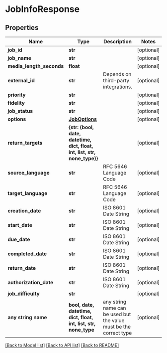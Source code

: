 # JobInfoResponse


## Properties
Name | Type | Description | Notes
------------ | ------------- | ------------- | -------------
**job_id** | **str** |  | [optional] 
**job_name** | **str** |  | [optional] 
**media_length_seconds** | **float** |  | [optional] 
**external_id** | **str** | Depends on third-party integrations. | [optional] 
**priority** | **str** |  | [optional] 
**fidelity** | **str** |  | [optional] 
**job_status** | **str** |  | [optional] 
**options** | [**JobOptions**](JobOptions.md) |  | [optional] 
**return_targets** | **{str: (bool, date, datetime, dict, float, int, list, str, none_type)}** |  | [optional] 
**source_language** | **str** | RFC 5646 Language Code | [optional] 
**target_language** | **str** | RFC 5646 Language Code | [optional] 
**creation_date** | **str** | ISO 8601 Date String | [optional] 
**start_date** | **str** | ISO 8601 Date String | [optional] 
**due_date** | **str** | ISO 8601 Date String | [optional] 
**completed_date** | **str** | ISO 8601 Date String | [optional] 
**return_date** | **str** | ISO 8601 Date String | [optional] 
**authorization_date** | **str** | ISO 8601 Date String | [optional] 
**job_difficulty** | **str** |  | [optional] 
**any string name** | **bool, date, datetime, dict, float, int, list, str, none_type** | any string name can be used but the value must be the correct type | [optional]

[[Back to Model list]](../README.md#documentation-for-models) [[Back to API list]](../README.md#documentation-for-api-endpoints) [[Back to README]](../README.md)


